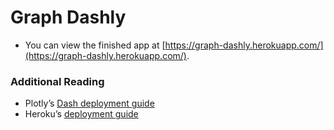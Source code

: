 # Graph Dashly

* You can view the finished app at [https://graph-dashly.herokuapp.com/](https://graph-dashly.herokuapp.com/).

### Additional Reading
* Plotly’s [Dash deployment guide](https://dash.plotly.com/deployment)
* Heroku’s [deployment guide](https://devcenter.heroku.com/articles/getting-started-with-python)
